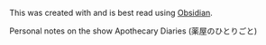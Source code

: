 This was created with and is best read using [Obsidian](https://obsidian.md/).

Personal notes on the show Apothecary Diaries (薬屋のひとりごと)